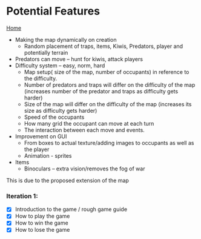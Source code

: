 # Potential Features
[Home](./README.md)

- Making the map dynamically on creation
  * Random placement of traps, items, Kiwis, Predators, player and potentially terrain
- Predators can move – hunt for kiwis, attack players
- Difficulty system – easy, norm, hard
  * Map setup( size of the map, number of occupants) in reference to the difficulty.
  * Number of predators and traps will differ on the difficulty of the map (increases number of the predator and traps as difficulty gets harder)
  * Size of the map will differ on the difficulty of the map (increases its size as difficulty gets harder) 
  * Speed of the occupants  
  * How many grid the occupant can move at each turn 
  * The interaction between each move and events.  
- Improvement on GUI 
  * From boxes to actual texture/adding images to occupants as well as the player 
  * Animation - sprites 
- Items 
  * Binoculars – extra vision/removes the fog of war 

This is due to the proposed extension of the map 

### Iteration 1:
- [x] Introduction to the game / rough game guide
- [x] How to play the game
- [x] How to win the game
- [x] How to lose the game
